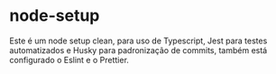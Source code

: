 # node-setup

Este é um node setup clean, para uso de Typescript, Jest para testes automatizados e Husky para padronização de commits, também está configurado o Eslint e o Prettier.
